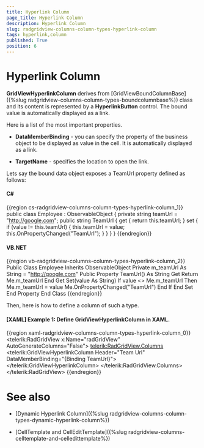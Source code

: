 ```yaml
---
title: Hyperlink Column
page_title: Hyperlink Column
description: Hyperlink Column
slug: radgridview-columns-column-types-hyperlink-column
tags: hyperlink,column
published: True
position: 6
---
```


# Hyperlink Column

__GridViewHyperlinkColumn__ derives from [GridViewBoundColumnBase]({%slug radgridview-columns-column-types-boundcolumnbase%}) class and its content is represented by a __HyperlinkButton__ control. The bound value is automatically displayed as a link.

Here is a list of the most important properties.

* __DataMemberBinding__ - you can specify the property of the business object to be displayed as value in the cell. It is automatically displayed as a link.
            
* __TargetName__ - specifies the location to open the link.
            
Lets say the bound data object exposes a TeamUrl property defined as follows:
        
#### __C#__

{{region cs-radgridview-columns-column-types-hyperlink-column_1}}
	public class Employee : ObservableObject
	{
	    private string teamUrl = "http://google.com";
	    public string TeamUrl
	    {
	        get { return this.teamUrl; }
	        set
	        {
	            if (value != this.teamUrl)
	            {
	                this.teamUrl = value;
	                this.OnPropertyChanged("TeamUrl");
	            }
	        }
	    }
	}
{{endregion}}


#### __VB.NET__

{{region vb-radgridview-columns-column-types-hyperlink-column_2}}
	Public Class Employee
	    Inherits ObservableObject
	    Private m_teamUrl As String = "http://google.com"
	    Public Property TeamUrl() As String
	        Get
	            Return Me.m_teamUrl
	        End Get
	        Set(value As String)
	            If value <> Me.m_teamUrl Then
	                Me.m_teamUrl = value
	                Me.OnPropertyChanged("TeamUrl")
	            End If
	        End Set
	    End Property
	End Class
{{endregion}}

Then, here is how to define a column of such a type.

#### __[XAML] Example 1: Define GridViewHyperlinkColumn in XAML.__

{{region xaml-radgridview-columns-column-types-hyperlink-column_0}}
	<telerik:RadGridView x:Name="radGridView"
	                 AutoGenerateColumns="False">
	    <telerik:RadGridView.Columns>
	        <telerik:GridViewHyperlinkColumn Header="Team Url"
	                     DataMemberBinding="{Binding TeamUrl}">
	        </telerik:GridViewHyperlinkColumn>
	    </telerik:RadGridView.Columns>
	</telerik:RadGridView>
{{endregion}}

# See also

* [Dynamic Hyperlink Column]({%slug radgridview-columns-column-types-dynamic-hyperlink-column%})

* [CellTemplate and CellEditTemplate]({%slug radgridview-columns-celltemplate-and-celledittemplate%})